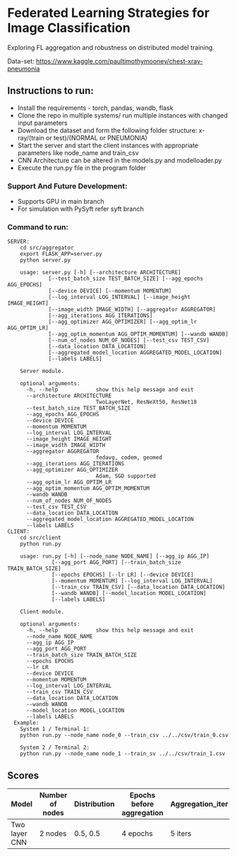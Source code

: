 # Federated Learning Strategies for Image Classification
Exploring FL aggregation and robustness on distributed model training.

Data-set: https://www.kaggle.com/paultimothymooney/chest-xray-pneumonia

## Instructions to run:
- Install the requirements - torch, pandas, wandb, flask
- Clone the repo in multiple systems/ run multiple instances with changed input parameters
- Download the dataset and form the following folder structure: x-ray/(train or test)/(NORMAL or PNEUMONIA)
- Start the server and start the client instances with appropriate parameters like node_name and train_csv
- CNN Architecture can be altered in the models.py and modelloader.py
- Execute the run.py file in the program folder

### Support And Future Development:
- Supports GPU in main branch
- For simulation with PySyft refer syft branch

### Command to run:
    SERVER:
        cd src/aggregator
        export FLASK_APP=server.py
        python server.py
        
        usage: server.py [-h] [--architecture ARCHITECTURE]
                 [--test_batch_size TEST_BATCH_SIZE] [--agg_epochs AGG_EPOCHS]
                 [--device DEVICE] [--momentum MOMENTUM]
                 [--log_interval LOG_INTERVAL] [--image_height IMAGE_HEIGHT]
                 [--image_width IMAGE_WIDTH] [--aggregator AGGREGATOR]
                 [--agg_iterations AGG_ITERATIONS]
                 [--agg_optimizer AGG_OPTIMIZER] [--agg_optim_lr AGG_OPTIM_LR]
                 [--agg_optim_momentum AGG_OPTIM_MOMENTUM] [--wandb WANDB]
                 [--num_of_nodes NUM_OF_NODES] [--test_csv TEST_CSV]
                 [--data_location DATA_LOCATION]
                 [--aggregated_model_location AGGREGATED_MODEL_LOCATION]
                 [--labels LABELS]

        Server module.

        optional arguments:
          -h, --help            show this help message and exit
          --architecture ARCHITECTURE
                                TwoLayerNet, ResNeXt50, ResNet18
          --test_batch_size TEST_BATCH_SIZE
          --agg_epochs AGG_EPOCHS
          --device DEVICE
          --momentum MOMENTUM
          --log_interval LOG_INTERVAL
          --image_height IMAGE_HEIGHT
          --image_width IMAGE_WIDTH
          --aggregator AGGREGATOR
                                fedavg, codem, geomed
          --agg_iterations AGG_ITERATIONS
          --agg_optimizer AGG_OPTIMIZER
                                Adam, SGD supported
          --agg_optim_lr AGG_OPTIM_LR
          --agg_optim_momentum AGG_OPTIM_MOMENTUM
          --wandb WANDB
          --num_of_nodes NUM_OF_NODES
          --test_csv TEST_CSV
          --data_location DATA_LOCATION
          --aggregated_model_location AGGREGATED_MODEL_LOCATION
          --labels LABELS
    CLIENT:
        cd src/client
        python run.py

        usage: run.py [-h] [--node_name NODE_NAME] [--agg_ip AGG_IP]
                  [--agg_port AGG_PORT] [--train_batch_size TRAIN_BATCH_SIZE]
                  [--epochs EPOCHS] [--lr LR] [--device DEVICE]
                  [--momentum MOMENTUM] [--log_interval LOG_INTERVAL]
                  [--train_csv TRAIN_CSV] [--data_location DATA_LOCATION]
                  [--wandb WANDB] [--model_location MODEL_LOCATION]
                  [--labels LABELS]

        Client module.

        optional arguments:
          -h, --help            show this help message and exit
          --node_name NODE_NAME
          --agg_ip AGG_IP
          --agg_port AGG_PORT
          --train_batch_size TRAIN_BATCH_SIZE
          --epochs EPOCHS
          --lr LR
          --device DEVICE
          --momentum MOMENTUM
          --log_interval LOG_INTERVAL
          --train_csv TRAIN_CSV
          --data_location DATA_LOCATION
          --wandb WANDB
          --model_location MODEL_LOCATION
          --labels LABELS
      Example:
        System 1 / Terminal 1:
        python run.py --node_name node_0 --train_csv ../../csv/train_0.csv
        
        System 2 / Terminal 2:
        python run.py --node_name node_1 --train_sv ../../csv/train_1.csv

## Scores
| Model  | Number of nodes | Distribution | Epochs before aggregation | Aggregation_iter | Accuracy |
| ------------- | ------------- | ------------- | ------------- | ------------- | ------------- |
| Two layer CNN  | 2 nodes | 0.5, 0.5 | 4 epochs | 5 iters | 0.8477 |
